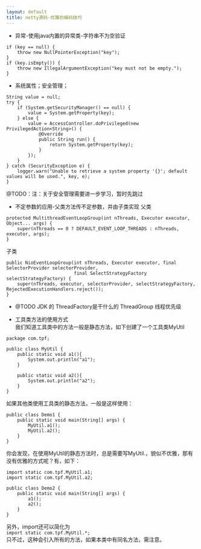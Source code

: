 ```yaml
---
layout: default
title: netty源码-优雅的编码技巧
---
```



* 异常-使用java内置的异常类-字符串不为空验证
```
if (key == null) {
	throw new NullPointerException("key");
}
if (key.isEmpty()) {
	throw new IllegalArgumentException("key must not be empty.");
}
```

* 系统属性；安全管理；
```
String value = null;
try {
	if (System.getSecurityManager() == null) {
		value = System.getProperty(key);
	} else {
		value = AccessController.doPrivileged(new PrivilegedAction<String>() {
			@Override
			public String run() {
				return System.getProperty(key);
			}
		});
	}
} catch (SecurityException e) {
	logger.warn("Unable to retrieve a system property '{}'; default values will be used.", key, e);
}
```  
@TODO：注：关于安全管理需要进一步学习，暂时先跳过

* 不定参数的应用-父类方法传不定参数，并由子类实现
父类  
```
protected MultithreadEventLoopGroup(int nThreads, Executor executor, Object... args) {
	super(nThreads == 0 ? DEFAULT_EVENT_LOOP_THREADS : nThreads, executor, args);
}
```  
子类  
```
public NioEventLoopGroup(int nThreads, Executor executor, final SelectorProvider selectorProvider,
						 final SelectStrategyFactory selectStrategyFactory) {
	super(nThreads, executor, selectorProvider, selectStrategyFactory, RejectedExecutionHandlers.reject());
}
```

* @TODO JDK 的 ThreadFactory是干什么的
ThreadGroup
线程优先级


* 工具类方法的使用方式  
我们知道工具类中的方法一般是静态方法，如下创建了一个工具类MyUtil  
````
package com.tpf;

public class MyUtil {
    public static void a1(){
        System.out.println("a1");
    }
    
    public static void a2(){
        System.out.println("a2");
    }
}
````

如果其他类使用工具类的静态方法，一般是这样使用：
```
public class Demo1 {
    public static void main(String[] args) {
        MyUtil.a1();
        MyUtil.a2();
    }
}
```  
你会发现，在使用MyUtil的静态方法时，总是需要写MyUtil.，貌似不优雅，那有没有优雅的方式呢？有，如下：
```
import static com.tpf.MyUtil.a1;
import static com.tpf.MyUtil.a2;

public class Demo2 {
    public static void main(String[] args) {
        a1();
        a2();
    }
}
```
另外，import还可以简化为  
`import static com.tpf.MyUtil.*;`  
只不过，这种会引入所有的方法，如果本类中有同名方法，需注意。  